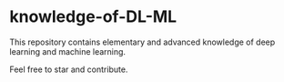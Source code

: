 # knowledge-of-DL-ML

This repository contains elementary and advanced knowledge of deep learning and machine learning.

Feel free to star and contribute.